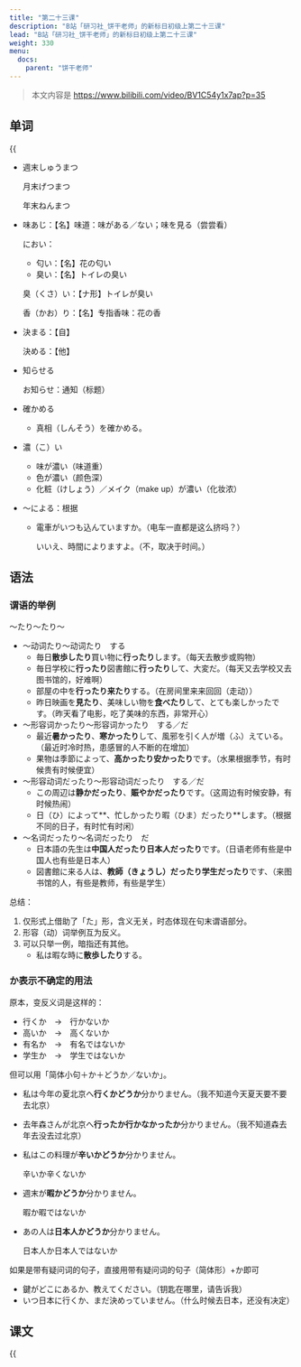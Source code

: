 ```yaml
---
title: "第二十三课"
description: "B站「研习社_饼干老师」的新标日初级上第二十三课"
lead: "B站「研习社_饼干老师」的新标日初级上第二十三课"
weight: 330
menu:
  docs:
    parent: "饼干老师"
---
```


> 本文内容是 https://www.bilibili.com/video/BV1C54y1x7ap?p=35

## 单词

{{<audio src="https://tellyouwhat-static-1251995834.cos.ap-chongqing.myqcloud.com/audios/cs_danci/23第二十三课.mp3">}}

- 週末しゅうまつ

  月末げつまつ

  年末ねんまつ

- 味あじ：【名】味道：味がある／ない；味を見る（尝尝看）

  におい：

  - 匂い：【名】花の匂い
  - 臭い：【名】トイレの臭い

  臭（くさ）い：【ナ形】トイレが臭い

  香（かお）り：【名】专指香味：花の香

- 決まる：【自】

  決める：【他】

- 知らせる

  お知らせ：通知（标题）

- 確かめる

  - 真相（しんそう）を確かめる。

- 濃（こ）い

  - 味が濃い（味道重）
  - 色が濃い（颜色深）
  - 化粧（けしょう）／メイク（make up）が濃い（化妆浓）

- ～による：根据

  - 電車がいつも込んていますか。（电车一直都是这么挤吗？）

    いいえ、時間によりますよ。（不，取决于时间。）

## 语法

### 谓语的举例

～たり～たり～

- ～动词たり～动词たり　する
  - 毎日**散歩したり**買い物に**行ったり**します。（每天去散步或购物）
  - 毎日学校に**行ったり**図書館に**行ったり**して、大変だ。（每天又去学校又去图书馆的，好难啊）
  - 部屋の中を**行ったり来たり**する。（在房间里来来回回（走动））
  - 昨日映画を**見たり**、美味しい物を**食べたり**して、とても楽しかったです。（昨天看了电影，吃了美味的东西，非常开心）
- ～形容词かったり～形容词かったり　する／だ
  - 最近**暑かったり**、**寒かったり**して、風邪を引く人が増（ふ）えている。（最近时冷时热，患感冒的人不断的在增加）
  - 果物は季節によって、**高かったり安かったり**です。（水果根据季节，有时候贵有时候便宜）
- ～形容动词だったり～形容动词だったり　する／だ
  - この周辺は**静かだったり**、**賑やかだったり**です。（这周边有时候安静，有时候热闹）
  - 日（ひ）によって**、忙しかったり暇（ひま）だったり**します。（根据不同的日子，有时忙有时闲）
- ～名词だったり～名词だったり　だ
  - 日本語の先生は**中国人だったり日本人だったり**です。（日语老师有些是中国人也有些是日本人）
  - 図書館に来る人は、**教師（きょうし）だったり学生だったり**です、（来图书馆的人，有些是教师，有些是学生）

总结：

1. 仅形式上借助了「た」形，含义无关，时态体现在句末谓语部分。
2. 形容（动）词举例互为反义。
3. 可以只举一例，暗指还有其他。
   - 私は暇な時に**散歩したり**する。

### か表示不确定的用法

原本，变反义词是这样的：

- 行くか　→　行かないか
- 高いか　→　高くないか
- 有名か　→　有名ではないか
- 学生か　→　学生ではないか

但可以用「简体小句＋か＋どうか／ないか」。

- 私は今年の夏北京へ**行くかどうか**分かりません。（我不知道今天夏天要不要去北京）

- 去年森さんが北京へ**行ったか行かなかったか**分かりません。（我不知道森去年去没去过北京）

- 私はこの料理が**辛いかどうか**分かりません。

  辛いか辛くないか

- 週末が**暇かどうか**分かりません。

  暇か暇ではないか

- あの人は**日本人かどうか**分かりません。

  日本人か日本人ではないか

如果是带有疑问词的句子，直接用带有疑问词的句子（简体形）+か即可

- 鍵がどこにあるか、教えてください。（钥匙在哪里，请告诉我）
- いつ日本に行くか、まだ決めっていません。（什么时候去日本，还没有决定）

## 课文

{{<audio src="https://tellyouwhat-static-1251995834.cos.ap-chongqing.myqcloud.com/audios/cs_kewen/19-24课 新标日初级课文/Lesson23.mp3">}}
